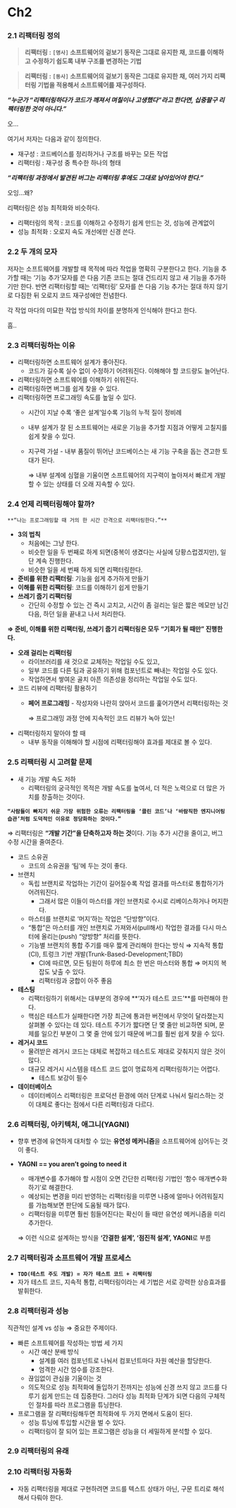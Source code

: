 # Ch2

### 2.1 리팩터링 정의

> **리팩터링 : `[명사]` 소프트웨어의 겉보기 동작은 그대로 유지한 채, 코드를 이해하고 수정하기 쉽도록 내부 구조를 변경하는 기법**

> **리팩터링 : `[동사]` 소프트웨어의 겉보기 동작은 그대로 유지한 채, 여러 가지 리팩터링 기법을 적용해서 소프트웨어를 재구성하다.**

_**“누군가 “리팩터링하다가 코드가 깨져서 며칠이나 고생했다”라고 한다면, 십중팔구 리팩터링한 것이 아니다.”**_

오…

여기서 저자는 다음과 같이 정의한다.

* 재구성 : 코드베이스를 정리하거나 구조를 바꾸는 모든 작업
* 리팩터링 : 재구성 중 특수한 하나의 형태

_**“리팩터링 과정에서 발견된 버그는 리팩터링 후에도 그대로 남아있어야 한다.”**_

오잉…왜?

리팩터링은 성능 최적화와 비슷하다.

* 리팩터링의 목적 : 코드를 이해하고 수정하기 쉽게 만드는 것, 성능에 관계없이
* 성능 최적화 : 오로지 속도 개선에만 신경 쓴다.

### 2.2 두 개의 모자

저자는 소프트웨어를 개발할 때 목적에 따라 작업을 명확히 구분한다고 한다. 기능을 추가할 때는 ‘기능 추가’모자를 쓴 다음 기존 코드는 절대 건드리지 않고 새 기능을 추가하기만 한다. 반면 리팩터링할 때는 ‘리팩터링’ 모자를 쓴 다음 기능 추가는 절대 하지 않기로 다짐한 뒤 오로지 코드 재구성에만 전념한다.

각 작업 마다의 미묘한 작업 방식의 차이를 분명하게 인식해야 한다고 한다.

흠..

### 2.3 리팩터링하는 이유

* 리팩터링하면 소프트웨어 설계가 좋아진다.
  * 코드가 길수록 실수 없이 수정하기 어려워진다. 이해해야 할 코드량도 늘어난다.
* 리팩터링하면 소프트웨어를 이해하기 쉬워진다.
* 리팩터링하면 버그를 쉽게 찾을 수 있다.
* 리팩터링하면 프로그래밍 속도를 높일 수 있다.
  * 시간이 지날 수록 ‘좋은 설계’일수록 기능의 누적 질이 정비례
  * 내부 설계가 잘 된 소프트웨어는 새로운 기능을 추가할 지점과 어떻게 고칠지를 쉽게 찾을 수 있다.
  *   지구력 가설 - 내부 품질이 뛰어난 코드베이스는 새 기능 구축을 돕는 견고한 토대가 된다.

      ⇒ 내부 설계에 심혈을 기울이면 소프트웨어의 지구력이 높아져서 빠르게 개발할 수 있는 상태를 더 오래 지속할 수 있다.

### 2.4 언제 리팩터링해야 할까?

`**“나는 프로그래밍할 때 거의 한 시간 간격으로 리팩터링한다.”**`

* **3의 법칙**
  * 처음에는 그냥 한다.
  * 비슷한 일을 두 번째로 하게 되면(중복이 생겼다는 사실에 당황스럽겠지만), 일단 계속 진행한다.
  * 비슷한 일을 세 번째 하게 되면 리팩터링한다.
* **준비를 위한 리팩터링**: 기능을 쉽게 추가하게 만들기
* **이해를 위한 리팩터링**: 코드를 이해하기 쉽게 만들기
* **쓰레기 줍기 리팩터링**
  * 간단히 수정할 수 있는 건 즉시 고치고, 시간이 좀 걸리는 일은 짧은 메모만 남긴 다음, 하던 일을 끝내고 나서 처리한다.

**⇒ 준비, 이해를 위한 리팩터링, 쓰레기 줍기 리팩터링은 모두 “기회가 될 때만” 진행한다.**

* **오래 걸리는 리팩터링**
  * 라이브러리를 새 것으로 교체하는 작업일 수도 있고,
  * 일부 코드를 다른 팀과 공유하기 위해 컴포넌트로 빼내는 작업일 수도 있다.
  * 작업하면서 쌓여온 골치 아픈 의존성을 정리하는 작업일 수도 있다.
* 코드 리뷰에 리팩터링 활용하기
  *   **페어 프로그래밍** - 작성자와 나란히 앉아서 코드를 훑어가면서 리팩터링하는 것

      ⇒ 프로그래밍 과정 안에 지속적인 코드 리뷰가 녹아 있는!
* 리팩터링하지 말아야 할 때
  * 내부 동작을 이해해야 할 시점에 리팩터링해야 효과를 제대로 볼 수 있다.

### 2.5 리팩터링 시 고려할 문제

* 새 기능 개발 속도 저하
  * 리팩터링의 궁극적인 목적은 개발 속도를 높여서, 더 적은 노력으로 더 많은 가치를 창출하는 것이다.

**`“사람들이 빠지기 쉬운 가장 위험한 오류는 리팩터링을 ‘클린 코드’나 ‘바람직한 엔지니어링 습관’처럼 도덕적인 이유로 정당화하는 것이다.”`**

⇒ 리팩터링은 **“개발 기간”을 단축하고자 하는 것**이다. 기능 추가 시간을 줄이고, 버그 수정 시간을 줄여준다.

* 코드 소유권
  * 코드의 소유권을 ‘팀’에 두는 것이 좋다.
* 브랜치
  * 독립 브랜치로 작업하는 기간이 길어질수록 작업 결과를 마스터로 통합하기가 어려워진다.
    * 그래서 많은 이들이 마스터를 개인 브랜치로 수시로 리베이스하거나 머지한다.
  * 마스터를 브랜치로 ‘머지’하는 작업은 “단방향”이다.
  * “통합”은 마스터를 개인 브랜치로 가져와서(pull해서) 작업한 결과를 다시 마스터에 올리는(push) “양방향” 처리를 뜻한다.
  * 기능별 브랜치의 통합 주기를 매우 짧게 관리해야 한다는 방식 ⇒ 지속적 통합(CI), 트렁크 기반 개발(Trunk-Based-Development;TBD)
    * CI에 따르면, 모든 팀원이 하루에 최소 한 번은 마스터와 통합 ⇒ 머지의 복잡도 낮출 수 있다.
    * 리팩터링과 궁합이 아주 좋음
* **테스팅**
  * 리팩터링하기 위해서는 대부분의 경우에 \*\*‘자가 테스트 코드’\*\*를 마련해야 한다.
  * 핵심은 테스트가 실패한다면 가장 최근에 통과한 버전에서 무엇이 달라졌는지 살펴볼 수 있다는 데 있다. 테스트 주기가 짧다면 단 몇 줄만 비교하면 되며, 문제를 일으킨 부분이 그 몇 줄 안에 있기 때문에 버그를 훨씬 쉽게 찾을 수 있다.
* **레거시 코드**
  * 물려받은 레거시 코드는 대체로 복잡하고 테스트도 제대로 갖춰지지 않은 것이 많다.
  * 대규모 레거시 시스템을 테스트 코드 없이 명료하게 리팩터링하기는 어렵다.
    * 테스트 보강이 필수
* **데이터베이스**
  * 데이터베이스 리팩터링은 프로덕션 환경에 여러 단계로 나눠서 릴리스하는 것이 대체로 좋다는 점에서 다른 리팩터링과 다르다.

### 2.6 리팩터링, 아키텍처, 애그니(YAGNI)

* 향후 변경에 유연하게 대처할 수 있는 **유연성 메커니즘**을 소프트웨어에 심어두는 것이 좋다.
*   **YAGNI == you aren’t going to need it**

    * 매개변수를 추가해야 할 시점이 오면 간단한 리팩터링 기법인 ‘함수 매개변수화하기’로 해결한다.
    * 예상되는 변경을 미리 반영하는 리팩터링을 미루면 나중에 얼마나 어려워질지를 가늠해보면 판단에 도움될 때가 많다.
    * 리팩터링을 미루면 훨씬 힘들어진다는 확신이 들 때만 유연성 메커니즘을 미리 추가한다.

    ⇒ 이런 식으로 설계하는 방식을 **‘간결한 설계’, ‘점진적 설계’, YAGNI**로 부름

### 2.7 리팩터링과 소프트웨어 개발 프로세스

* **`TDD(테스트 주도 개발) = 자가 테스트 코드 + 리팩터링`**
* 자가 테스트 코드, 지속적 통합, 리팩터링이라는 세 기법은 서로 강력한 상승효과를 발휘한다.

### 2.8 리팩터링과 성능

직관적인 설계 vs 성능 ⇒ 중요한 주제이다.

* 빠른 소프트웨어를 작성하는 방법 세 가지
  * 시간 예산 분배 방식
    * 설계를 여러 컴포넌트로 나눠서 컴포넌트마다 자원 예산을 할당한다.
    * 엄격한 시간 엄수를 강조한다.
  * 끊임없이 관심을 기울이는 것
  * 의도적으로 성능 최적화에 돌입하기 전까지는 성능에 신경 쓰지 않고 코드를 다루기 쉽게 만드는 데 집중한다. 그러다 성능 최적화 단계가 되면 다음의 구체적인 절차를 따라 프로그램을 튜닝한다.
* 프로그램을 잘 리팩터링해두면 최적화에 두 가지 면에서 도움이 된다.
  * 성능 튜닝에 투입할 시간을 벌 수 있다.
  * 리팩터링이 잘 되어 있는 프로그램은 성능을 더 세밀하게 분석할 수 있다.

### 2.9 리팩터링의 유래

### 2.10 리팩터링 자동화

* 자동 리팩터링을 제대로 구현하려면 코드를 텍스트 상태가 아닌, 구문 트리로 해석해서 다뤄야 한다.
